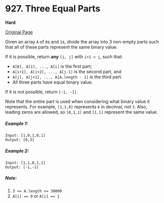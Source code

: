 # 927. Three Equal Parts

**Hard**

[Original Page](https://leetcode.com/problems/three-equal-parts/)

Given an array `A` of `0`s and `1`s, divide the array into 3 non-empty parts such that all of these parts represent the same binary value.

If it is possible, return __any__ `[i, j]` with `i+1 < j`, such that:

- `A[0], A[1], ..., A[i]` is the first part;
- `A[i+1], A[i+2], ..., A[j-1]` is the second part, and
- `A[j], A[j+1], ..., A[A.length - 1]` is the third part.
- All three parts have equal binary value.

If it is not possible, return `[-1, -1]`.

Note that the entire part is used when considering what binary value it represents.  For example, `[1,1,0]` represents `6` in decimal, not `3`.  Also, leading zeros are allowed, so `[0,1,1]` and `[1,1]` represent the same value.

##### Example 1:
```
Input: [1,0,1,0,1]
Output: [0,3]
```

##### Example 2:
```
Input: [1,1,0,1,1]
Output: [-1,-1]
```

##### Note:
1. `3 <= A.length <= 30000`
2. `A[i] == 0` or `A[i] == 1`
